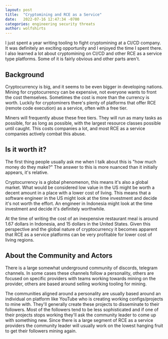 ```yaml
---
layout: post
title:  "Cryptomining and RCE as a Service"
date:   2022-07-16 12:47:34 -0700
categories: engineering security threats
author: wolfshirts
---
```

I just spent a year writing tooling to fight cryptomining at a CI/CD company. It was definitely an exciting opportunity and I enjoyed the time I spent there. I also learned a lot about cryptomining on CI/CD and other RCE as a service type platforms. Some
of it is fairly obvious and other parts aren't.

## Background
Cryptocurrency is big, and it seems to be even bigger in developing nations. Mining for cryptocurrency can be expensive,
not everyone wants to front the cost themselves. Sometimes the cost is more than the currency is worth. Luckily for
cryptominers there's plenty of platforms that offer RCE (remote code execution) as a service, often with a free tier.

Miners will frequently abuse these free tiers. They will run as many tasks as possible, for as long as possible, with the
largest resource classes possible until caught. This costs companies a lot, and most RCE as a service companies actively combat
this abuse.

## Is it worth it?
The first thing people usually ask me when I talk about this is "how much money do they make?" The answer to this is more nuanced than it initially appears, it's relative. 

Cryptocurrency is a global phenomenon, this means it's also a global market. What would be considered low value in the US might be worth a decent amount in a place with a lower cost of living. This means that a software engineer in the US might look at the time investment and decide it's not worth the effort. An engineer in Indonesia might look at the time investment and decide it's definitely worthwhile.

At the time of writing the cost of an inexpensive restaurant meal is around 1.67 dollars in Indonesia, and 15 dollars in the United States. Given this perspective and the global nature of cryptocurrency it becomes apparent that RCE as a service platforms can be very profitable for lower cost of living regions.

## About the Community and Actors
There is a large somewhat underground community of discords, telegram channels. In some cases these channels follow a personality, others are focused on specific providers with teams working towards mining on the provider, others are based around selling working tooling for mining.

The communities aligned around a personality are usually based around an individual on platform like YouTube who is creating working configs/projects to mine with. They'll generally create these projects to disseminate to their followers. Most of the followers tend to be less sophisticated and if one of their projects stops working they'll ask the community leader to come up with something new. Since there is a large segment of RCE as a service providers the community leader will usually work on the lowest hanging fruit to get their followers mining again.

